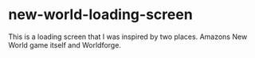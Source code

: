 # new-world-loading-screen
This is a loading screen that I was inspired by two places. Amazons New World game itself and Worldforge.

